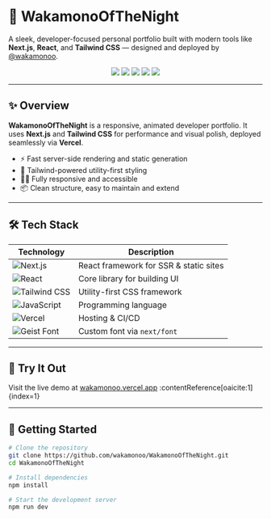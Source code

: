 # 🌙 WakamonoOfTheNight

A sleek, developer-focused personal portfolio built with modern tools like **Next.js**, **React**, and **Tailwind CSS** — designed and deployed by [@wakamonoo](https://github.com/wakamonoo).

<p align="center">
  <img src="https://img.shields.io/badge/Next.js-000000?style=for-the-badge&logo=next.js&logoColor=white" />
  <img src="https://img.shields.io/badge/React-20232A?style=for-the-badge&logo=react&logoColor=61DAFB" />
  <img src="https://img.shields.io/badge/Tailwind_CSS-38B2AC?style=for-the-badge&logo=tailwind-css&logoColor=white" />
  <img src="https://img.shields.io/badge/JavaScript-F7DF1E?style=for-the-badge&logo=javascript&logoColor=000" />
  <img src="https://img.shields.io/badge/Vercel-000000?style=for-the-badge&logo=vercel&logoColor=white" />
</p>

---

## ✨ Overview

**WakamonoOfTheNight** is a responsive, animated developer portfolio. It uses **Next.js** and **Tailwind CSS** for performance and visual polish, deployed seamlessly via **Vercel**.

- ⚡ Fast server-side rendering and static generation
- 🎨 Tailwind-powered utility-first styling
- 🧑‍💻 Fully responsive and accessible
- 📦 Clean structure, easy to maintain and extend

---

## 🛠 Tech Stack

| Technology | Description |
|------------|-------------|
| ![Next.js](https://img.shields.io/badge/-Next.js-000?logo=next.js&logoColor=white) | React framework for SSR & static sites |
| ![React](https://img.shields.io/badge/-React-20232A?logo=react&logoColor=61DAFB) | Core library for building UI |
| ![Tailwind CSS](https://img.shields.io/badge/-Tailwind_CSS-38B2AC?logo=tailwind-css&logoColor=white) | Utility-first CSS framework |
| ![JavaScript](https://img.shields.io/badge/-JavaScript-F7DF1E?logo=javascript&logoColor=000) | Programming language |
| ![Vercel](https://img.shields.io/badge/-Vercel-000?logo=vercel&logoColor=white) | Hosting & CI/CD |
| ![Geist Font](https://img.shields.io/badge/-Geist_Font-ECECEC?logo=googlefonts&logoColor=black) | Custom font via `next/font` |

---

## 🚀 Try It Out

Visit the live demo at [wakamonoo.vercel.app](https://wakamonoo.vercel.app) :contentReference[oaicite:1]{index=1}

---

## 🚀 Getting Started

```bash
# Clone the repository
git clone https://github.com/wakamonoo/WakamonoOfTheNight.git
cd WakamonoOfTheNight

# Install dependencies
npm install

# Start the development server
npm run dev
